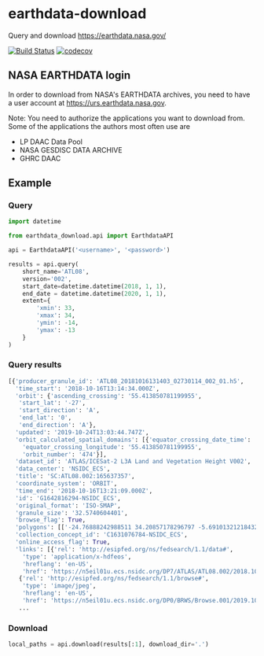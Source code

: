 # earthdata-download
Query and download https://earthdata.nasa.gov/

[![Build Status](https://travis-ci.org/DHI-GRAS/earthdata-download.svg?branch=master)](https://travis-ci.org/DHI-GRAS/earthdata-download)
[![codecov](https://codecov.io/gh/DHI-GRAS/earthdata-download/branch/master/graph/badge.svg)](https://codecov.io/gh/DHI-GRAS/earthdata-download)


## NASA EARTHDATA login

In order to download from NASA's EARTHDATA archives, you need to have a user account at
https://urs.earthdata.nasa.gov.

Note: You need to authorize the applications you want to download from.
Some of the applications the authors most often use are

* LP DAAC Data Pool
* NASA GESDISC DATA ARCHIVE
* GHRC DAAC


## Example

### Query

```python
import datetime

from earthdata_download.api import EarthdataAPI

api = EarthdataAPI('<username>', '<password>')

results = api.query(
    short_name='ATL08', 
    version='002', 
    start_date=datetime.datetime(2018, 1, 1), 
    end_date = datetime.datetime(2020, 1, 1), 
    extent={
        'xmin': 33,
        'xmax': 34,
        'ymin': -14,
        'ymax': -13
    }
)
```

### Query results

```python
[{'producer_granule_id': 'ATL08_20181016131403_02730114_002_01.h5',
  'time_start': '2018-10-16T13:14:34.000Z',
  'orbit': {'ascending_crossing': '55.413850781199955',
   'start_lat': '-27',
   'start_direction': 'A',
   'end_lat': '0',
   'end_direction': 'A'},
  'updated': '2019-10-24T13:03:44.747Z',
  'orbit_calculated_spatial_domains': [{'equator_crossing_date_time': '2018-10-16T11:46:46.152Z',
    'equator_crossing_longitude': '55.413850781199955',
    'orbit_number': '474'}],
  'dataset_id': 'ATLAS/ICESat-2 L3A Land and Vegetation Height V002',
  'data_center': 'NSIDC_ECS',
  'title': 'SC:ATL08.002:165637357',
  'coordinate_system': 'ORBIT',
  'time_end': '2018-10-16T13:21:09.000Z',
  'id': 'G1642816294-NSIDC_ECS',
  'original_format': 'ISO-SMAP',
  'granule_size': '32.5740604401',
  'browse_flag': True,
  'polygons': [['-24.76888242988511 34.20857178296797 -5.691013212184329 32.250371699159686 0.3504762159254447 31.643708062678925 0.36178165902088644 31.967454018741257 -5.67965210174744 32.57570980728119 -24.75643243655077 34.56504726611832 -24.76888242988511 34.20857178296797']],
  'collection_concept_id': 'C1631076784-NSIDC_ECS',
  'online_access_flag': True,
  'links': [{'rel': 'http://esipfed.org/ns/fedsearch/1.1/data#',
    'type': 'application/x-hdfeos',
    'hreflang': 'en-US',
    'href': 'https://n5eil01u.ecs.nsidc.org/DP7/ATLAS/ATL08.002/2018.10.16/ATL08_20181016131403_02730114_002_01.h5'},
   {'rel': 'http://esipfed.org/ns/fedsearch/1.1/browse#',
    'type': 'image/jpeg',
    'hreflang': 'en-US',
    'href': 'https://n5eil01u.ecs.nsidc.org/DP0/BRWS/Browse.001/2019.10.02/ATL08_20181016131403_02730114_002_01_BRW.default.default1.jpg'},
   ...
```

### Download

```python
local_paths = api.download(results[:1], download_dir='.')
```
